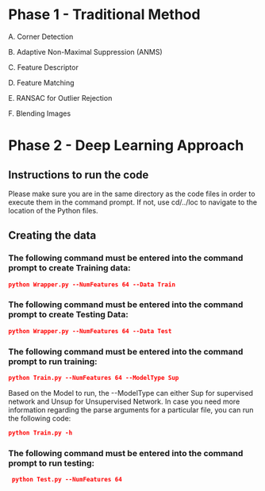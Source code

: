 # Phase 1 - Traditional Method
A. Corner Detection

B. Adaptive Non-Maximal Suppression (ANMS)

C. Feature Descriptor

D. Feature Matching

E. RANSAC for Outlier Rejection

F. Blending Images

# Phase 2 - Deep Learning Approach
## Instructions to run the code
Please make sure you are in the same directory as the code files in order to execute them in the command prompt. If not, use cd/../loc to navigate to the location of the Python files.

## Creating the data
### The following command must be entered into the command prompt to create Training data:
```json
python Wrapper.py --NumFeatures 64 --Data Train
```
### The following command must be entered into the command prompt to create Testing Data:
```json
python Wrapper.py --NumFeatures 64 --Data Test
```
### The following command must be entered into the command prompt to run training:
```json
python Train.py --NumFeatures 64 --ModelType Sup
```
Based on the Model to run, the --ModelType can either Sup for supervised network and Unsup for Unsupervised Network.
In case you need more information regarding the parse arguments for a particular file, you can run the following code:
```json
python Train.py -h
```
### The following command must be entered into the command prompt to run testing:
```json
 python Test.py --NumFeatures 64
 ```
